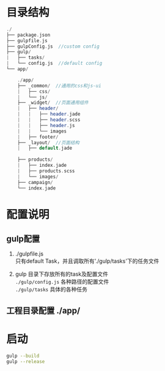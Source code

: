# 目录结构

```php
./
├── package.json
├── gulpfile.js
├── gulpConfig.js  //custom config
├── gulp/
|   ├── tasks/
|   └── config.js  //default config
└── app/

    ./app/
    ├── _common/  //通用的css和js-ui  
    |   ├── css/  
    |   └── js/ 
    ├── _widget/  //页面通用组件  
    |   ├── header/
    |   |   ├── header.jade
    |   |   ├── header.scss
    |   |   ├── header.js
    |   |   └── images
    |   ├── footer/
    ├── _layout/  //页面结构  
    |   ├── default.jade
    
    ├── products/ 
    |   ├── index.jade  
    |   ├── products.scss
    |   └── images/
    ├── campaign/  
    └── index.jade
```

# 配置说明

## gulp配置

1. ./gulpfile.js  
    只有default Task，并且调取所有'./gulp/tasks'下的任务文件

2. gulp 目录下存放所有的task及配置文件  
    `./gulp/config.js` 各种路径的配置文件  
    `./gulp/tasks`  具体的各种任务

## 工程目录配置 ./app/

# 启动

```bash
gulp --build
gulp --release
```
